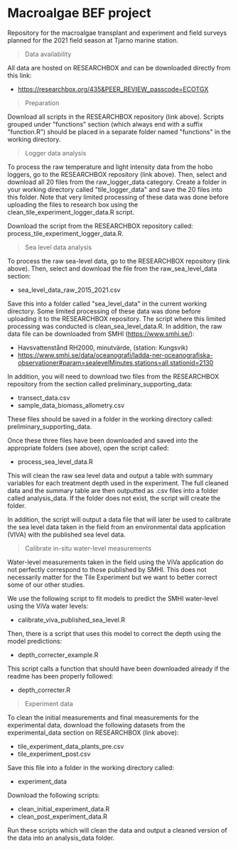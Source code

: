 # Macroalgae BEF project
Repository for the macroalgae transplant and experiment and field surveys planned for the 2021 field season at Tjarno marine station.

> Data availability

All data are hosted on RESEARCHBOX and can be downloaded directly from this link:

+ https://researchbox.org/435&PEER_REVIEW_passcode=ECOTGX

> Preparation

Download all scripts in the RESEARCHBOX repository (link above). Scripts grouped under "functions" section (which always end with a suffix "function.R") should be placed in a separate folder named "functions" in the working directory.

> Logger data analysis

To process the raw temperature and light intensity data from the hobo loggers, go to the RESEARCHBOX repository (link above). Then, select and download all 20 files from the raw_logger_data category. Create a folder in your working directory called "tile_logger_data" and save the 20 files into this folder. Note that very limited processing of these data was done before uploading the files to research box using the clean_tile_experiment_logger_data.R script.

Download the script from the RESEARCHBOX repository called: process_tile_experiment_logger_data.R.

> Sea level data analysis

To process the raw sea-level data, go to the RESEARCHBOX repository (link above). Then, select and download the file from the raw_sea_level_data section:

+ sea_level_data_raw_2015_2021.csv

Save this into a folder called "sea_level_data" in the current working directory. Some limited processing of these data was done before uploading it to the RESEARCHBOX repository. The script where this limited processing was conducted is clean_sea_level_data.R. In addition, the raw data file can be downloaded from SMHI (https://www.smhi.se/):

+ Havsvattenstånd RH2000, minutvärde, (station: Kungsvik)
+ https://www.smhi.se/data/oceanografi/ladda-ner-oceanografiska-observationer#param=sealevelMinutes,stations=all,stationid=2130

In addition, you will need to download two files from the RESEARCHBOX repository from the section called preliminary_supporting_data:

+ transect_data.csv
+ sample_data_biomass_allometry.csv

These files should be saved in a folder in the working directory called: preliminary_supporting_data.

Once these three files have been downloaded and saved into the appropriate folders (see above), open the script called: 

+ process_sea_level_data.R 

This will clean the raw sea level data and output a table with summary variables for each treatment depth used in the experiment. The full cleaned data and the summary table are then outputted as .csv files into a folder called analysis_data. If the folder does not exist, the script will create the folder.

In addition, the script will output a data file that will later be used to calibrate the sea level data taken in the field from an environmental data application (VIVA) with the published sea level data.

> Calibrate in-situ water-level measurements

Water-level measurements taken in the field using the ViVa application do not perfectly correspond to those published by SMHI. This does not necessarily matter for the Tile Experiment but we want to better correct some of our other studies.

We use the following script to fit models to predict the SMHI water-level using the ViVa water levels:

+ calibrate_viva_published_sea_level.R

Then, there is a script that uses this model to correct the depth using the model predictions:

+ depth_correcter_example.R

This script calls a function that should have been downloaded already if the readme has been properly followed:

+ depth_correcter.R

> Experiment data

To clean the initial measurements and final measurements for the experimental data, download the following datasets from the experimental_data section on RESEARCHBOX (link above):

+ tile_experiment_data_plants_pre.csv 
+ tile_experiment_post.csv

Save this file into a folder in the working directory called: 

+ experiment_data

Download the following scripts: 

+ clean_initial_experiment_data.R
+ clean_post_experiment_data.R

Run these scripts which will clean the data and output a cleaned version of the data into an analysis_data folder.




